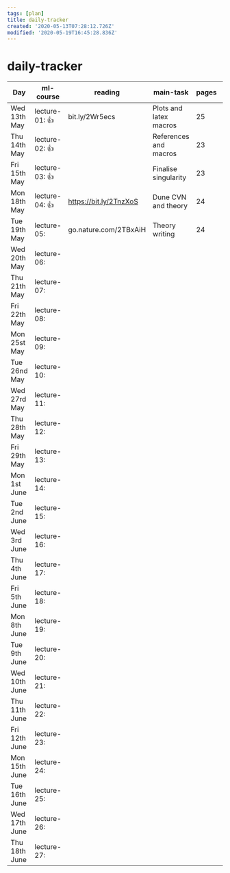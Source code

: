 ```yaml
---
tags: [plan]
title: daily-tracker
created: '2020-05-13T07:28:12.726Z'
modified: '2020-05-19T16:45:28.836Z'
---
```


# daily-tracker

|      Day       |     ml-course     |       reading            |       main-task         | pages |  words  |
| -------------- | ----------------- | ------------------------ |------------------------ | ----- | ------- |
| Wed 13th May   | lecture-01: :+1:  | bit.ly/2Wr5ecs           | Plots and latex macros  | 25    | 827     |
| Thu 14th May   | lecture-02: :+1:  | [](@note/1305.7513.md)   | References and macros   | 23    | 297     |
| Fri 15th May   | lecture-03: :+1:  | [](@note/pdg.2019)       | Finalise singularity    | 23    | 297     |
| Mon 18th May   | lecture-04: :+1:  | https://bit.ly/2TnzXoS   | Dune CVN and theory     | 24    | 297     |
| Tue 19th May   | lecture-05:       | go.nature.com/2TBxAiH    | Theory writing          | 24    | 517     |
| Wed 20th May   | lecture-06:       |                          |                         |       |         |
| Thu 21th May   | lecture-07:       |                          |                         |       |         |
| Fri 22th May   | lecture-08:       |                          |                         |       |         |  
| Mon 25st May   | lecture-09:       |                          |                         |       |         |
| Tue 26nd May   | lecture-10:       |                          |                         |       |         |
| Wed 27rd May   | lecture-11:       |                          |                         |       |         |
| Thu 28th May   | lecture-12:       |                          |                         |       |         |
| Fri 29th May   | lecture-13:       |                          |                         |       |         |
| Mon 1st June   | lecture-14:       |                          |                         |       |         |
| Tue 2nd June   | lecture-15:       |                          |                         |       |         |
| Wed 3rd June   | lecture-16:       |                          |                         |       |         |
| Thu 4th June   | lecture-17:       |                          |                         |       |         |
| Fri 5th June   | lecture-18:       |                          |                         |       |         |
| Mon 8th June   | lecture-19:       |                          |                         |       |         |
| Tue 9th June   | lecture-20:       |                          |                         |       |         |
| Wed 10th June  | lecture-21:       |                          |                         |       |         |
| Thu 11th June  | lecture-22:       |                          |                         |       |         |
| Fri 12th June  | lecture-23:       |                          |                         |       |         |
| Mon 15th June  | lecture-24:       |                          |                         |       |         |
| Tue 16th June  | lecture-25:       |                          |                         |       |         |
| Wed 17th June  | lecture-26:       |                          |                         |       |         |
| Thu 18th June  | lecture-27:       |                          |                         |       |         |
